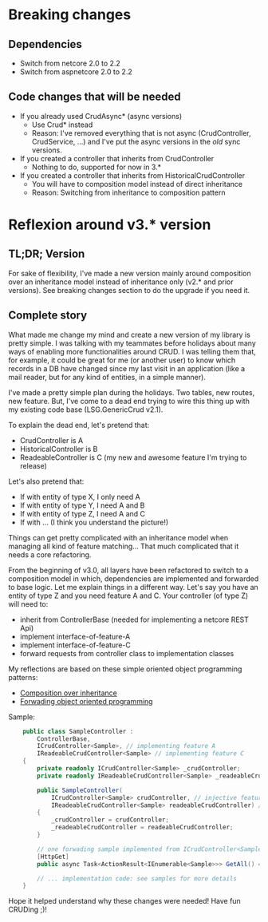 # Breaking changes
## Dependencies
- Switch from netcore 2.0 to 2.2
- Switch from aspnetcore 2.0 to 2.2
## Code changes that will be needed
- If you already used CrudAsync* (async versions)
    - Use Crud* instead
    - Reason: I've removed everything that is not async (CrudController, CrudService, ...) and I've put the async versions in the *old* sync versions.
- If you created a controller that inherits from CrudController
    - Nothing to do, supported for now in 3.*
- If you created a controller that inherits from HistoricalCrudController
    - You will have to composition model instead of direct inheritance
    - Reason: Switching from inheritance to composition pattern

# Reflexion around v3.* version
## TL;DR; Version
For sake of flexibility, I've made a new version mainly around composition over an inheritance model instead of inheritance only (v2.* and prior versions). See breaking changes section to do the upgrade if you need it.

## Complete story
What made me change my mind and create a new version of my library is pretty simple. I was talking with my teammates before holidays about many ways of enabling more functionalities around CRUD. I was telling them that, for example, it could be great for me (or another user) to know which records in a DB have changed since my last visit in an application (like a mail reader, but for any kind of entities, in a simple manner).

I've made a pretty simple plan during the holidays. Two tables, new routes, new feature. But, I've come to a dead end trying to wire this thing up with my existing code base (LSG.GenericCrud v2.1).

To explain the dead end, let's pretend that:
- CrudController is A
- HistoricalController is B
- ReadeableController is C (my new and awesome feature I'm trying to release)

Let's also pretend that:
- If with entity of type X, I only need A
- If with entity of type Y, I need A and B
- If with entity of type Z, I need A and C
- If with ... (I think you understand the picture!)

Things can get pretty complicated with an inheritance model when managing all kind of feature matching... That much complicated that it needs a core refactoring.

From the beginning of v3.0, all layers have been refactored to switch to a composition model in which, dependencies are implemented and forwarded to base logic. Let me explain things in a different way. Let's say you have an entity of type Z and you need feature A and C. Your controller (of type Z) will need to:
- inherit from ControllerBase (needed for implementing a netcore REST Api)
- implement interface-of-feature-A
- implement interface-of-feature-C
- forward requests from controller class to implementation classes

My reflections are based on these simple oriented object programming patterns:
- [Composition over inheritance](https://en.wikipedia.org/wiki/Composition_over_inheritance)
- [Forwading object oriented programming](https://en.wikipedia.org/wiki/Forwarding_(object-oriented_programming))

Sample:
```csharp
    public class SampleController :
        ControllerBase,
        ICrudController<Sample>, // implementing feature A
        IReadeableCrudController<Sample> // implementing feature C
    {
        private readonly ICrudController<Sample> _crudController;
        private readonly IReadeableCrudController<Sample> _readeableCrudController;

        public SampleController(
            ICrudController<Sample> crudController, // injective feature A
            IReadeableCrudController<Sample> readeableCrudController) // injecting feature C
        {
            _crudController = crudController;
            _readeableCrudController = readeableCrudController;
        }

        // one forwading sample implemented from ICrudController<Sample>
        [HttpGet]
        public async Task<ActionResult<IEnumerable<Sample>>> GetAll() => await _crudController.GetAll();

        // ... implementation code: see samples for more details
    }
```
Hope it helped understand why these changes were needed!
Have fun CRUDing ;)!